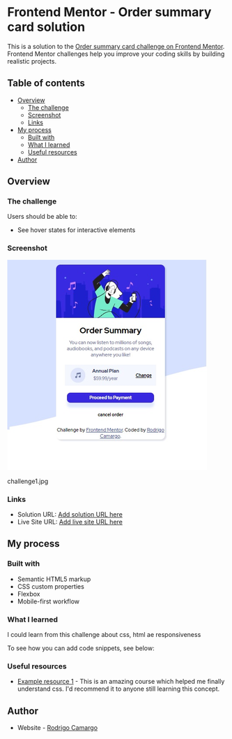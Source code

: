 # Frontend Mentor - Order summary card solution

This is a solution to the [Order summary card challenge on Frontend Mentor](https://www.frontendmentor.io/challenges/order-summary-component-QlPmajDUj). Frontend Mentor challenges help you improve your coding skills by building realistic projects. 

## Table of contents

- [Overview](#overview)
  - [The challenge](#the-challenge)
  - [Screenshot](#screenshot)
  - [Links](#links)
- [My process](#my-process)
  - [Built with](#built-with)
  - [What I learned](#what-i-learned)
  - [Useful resources](#useful-resources)
- [Author](#author)



## Overview

### The challenge

Users should be able to:

- See hover states for interactive elements

### Screenshot

![Design preview for the Order summary card coding challenge](images\challenge1.jpg)


challenge1.jpg


### Links

- Solution URL: [Add solution URL here](https://github.com/rodrigocamargo854/order-summary)
- Live Site URL: [Add live site URL here](https://order-summary-ljmxeruoq-challenge1frontmenthor.vercel.app/)

## My process

### Built with

- Semantic HTML5 markup
- CSS custom properties
- Flexbox
- Mobile-first workflow


### What I learned


I could learn from this challenge about css, html ae responsiveness

To see how you can add code snippets, see below:


### Useful resources


- [Example resource 1](https://www.udemy.com/course/css-bootcamp-master-in-css-including-css-grid-flexbox/learn/lecture/10844296#overview) - This is an amazing course which helped me finally understand css. I'd recommend it to anyone still learning this concept.

## Author

- Website - [Rodrigo Camargo](https://github.com/rodrigocamargo854)




